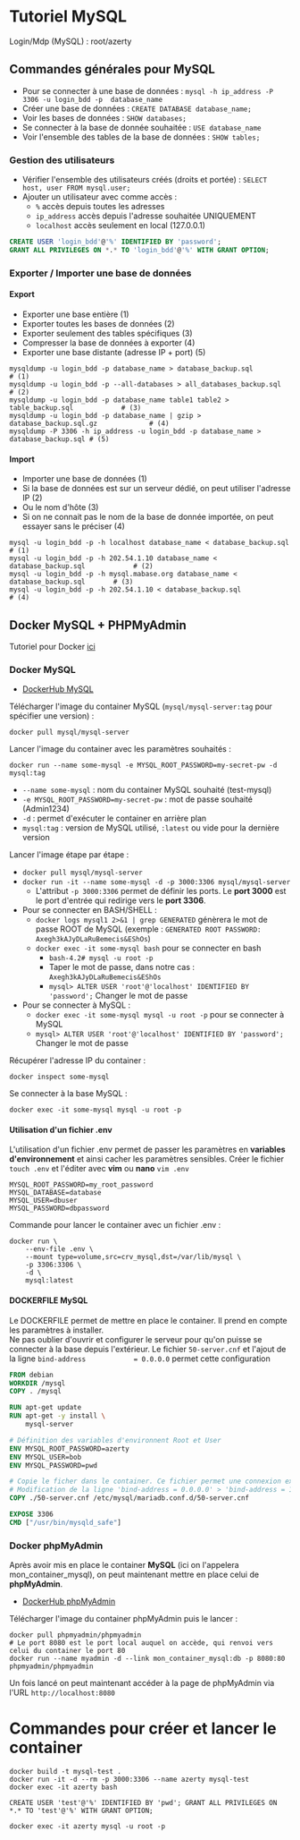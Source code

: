 # Tutoriel MySQL

Login/Mdp (MySQL) : root/azerty

## Commandes générales pour MySQL

- Pour se connecter à une base de données : `mysql -h ip_address -P 3306 -u login_bdd -p  database_name`
- Créer une base de données : `CREATE DATABASE database_name;`
- Voir les bases de données : `SHOW databases;`
- Se connecter à la base de donnée souhaitée : `USE database_name`
- Voir l'ensemble des tables de la base de données : `SHOW tables;`

### Gestion des utilisateurs

- Vérifier l'ensemble des utilisateurs créés (droits et portée) : `SELECT host, user FROM mysql.user;`
- Ajouter un utilisateur avec comme accès :
  - `%` accès depuis toutes les adresses
  - `ip_address` accès depuis l'adresse souhaitée UNIQUEMENT
  - `localhost` accès seulement en local (127.0.0.1)

```sql
CREATE USER 'login_bdd'@'%' IDENTIFIED BY 'password';
GRANT ALL PRIVILEGES ON *.* TO 'login_bdd'@'%' WITH GRANT OPTION;
```

### Exporter / Importer une base de données

#### Export

- Exporter une base entière                         (1)
- Exporter toutes les bases de données              (2)
- Exporter seulement des tables spécifiques         (3)
- Compresser la base de données à exporter          (4)
- Exporter une base distante (adresse IP + port)    (5)

```shell
mysqldump -u login_bdd -p database_name > database_backup.sql                       # (1)
mysqldump -u login_bdd -p --all-databases > all_databases_backup.sql                # (2)
mysqldump -u login_bdd -p database_name table1 table2 > table_backup.sql            # (3)
mysqldump -u login_bdd -p database_name | gzip > database_backup.sql.gz             # (4)
mysqldump -P 3306 -h ip_address -u login_bdd -p database_name > database_backup.sql # (5)
```

#### Import

- Importer une base de données                                                                  (1)
- Si la base de données est sur un serveur dédié, on peut utiliser l'adresse IP                 (2)
- Ou le nom d'hôte                                                                              (3)
- Si on ne connait pas le nom de la base de donnée importée, on peut essayer sans le préciser   (4)
 
```shell
mysql -u login_bdd -p -h localhost database_name < database_backup.sql              # (1)
mysql -u login_bdd -p -h 202.54.1.10 database_name < database_backup.sql            # (2)
mysql -u login_bdd -p -h mysql.mabase.org database_name < database_backup.sql       # (3)
mysql -u login_bdd -p -h 202.54.1.10 < database_backup.sql                          # (4)
```

## Docker MySQL + PHPMyAdmin

Tutoriel pour Docker [ici](https://github.com/MushuLeDragon/docker-tuto "Tuto Docker")

### Docker MySQL

- [DockerHub MySQL](https://hub.docker.com/_/mysql/ "DockerHub MySQL")

Télécharger l'image du container MySQL (`mysql/mysql-server:tag` pour spécifier une version) :
```shell
docker pull mysql/mysql-server
```

Lancer l'image du container avec les paramètres souhaités :
```shell
docker run --name some-mysql -e MYSQL_ROOT_PASSWORD=my-secret-pw -d mysql:tag
```
- `--name some-mysql` : nom du container MySQL souhaité (test-mysql)
- `-e MYSQL_ROOT_PASSWORD=my-secret-pw` : mot de passe souhaité (Admin1234)
- `-d` : permet d'exécuter le container en arrière plan
- `mysql:tag` : version de MySQL utilisé, `:latest` ou vide pour la dernière version

Lancer l'image étape par étape :
- `docker pull mysql/mysql-server`
- `docker run -it --name some-mysql -d -p 3000:3306 mysql/mysql-server`
  - L'attribut `-p 3000:3306` permet de définir les ports. Le __port 3000__ est le port d'entrée qui redirige vers le __port 3306__.
- Pour se connecter en BASH/SHELL :
  - `docker logs mysql1 2>&1 | grep GENERATED` génèrera le mot de passe ROOT de MySQL (exemple : `GENERATED ROOT PASSWORD: Axegh3kAJyDLaRuBemecis&EShOs`)
  - `docker exec -it some-mysql bash` pour se connecter en bash
    - `bash-4.2# mysql -u root -p`
    - Taper le mot de passe, dans notre cas : `Axegh3kAJyDLaRuBemecis&EShOs`
    - `mysql> ALTER USER 'root'@'localhost' IDENTIFIED BY 'password';` Changer le mot de passe
- Pour se connecter à MySQL :
  - `docker exec -it some-mysql mysql -u root -p` pour se connecter à MySQL
  - `mysql> ALTER USER 'root'@'localhost' IDENTIFIED BY 'password';` Changer le mot de passe

Récupérer l'adresse IP du container :
```shell
docker inspect some-mysql
```

Se connecter à la base MySQL :
```shell
docker exec -it some-mysql mysql -u root -p
```

#### Utilisation d'un fichier .env

L'utilisation d'un fichier .env permet de passer les paramètres en __variables d'environnement__ et ainsi cacher les paramètres sensibles.
Créer le fichier `touch .env` et l'éditer avec __vim__ ou __nano__ `vim .env`

```shell
MYSQL_ROOT_PASSWORD=my_root_password
MYSQL_DATABASE=database
MYSQL_USER=dbuser
MYSQL_PASSWORD=dbpassword
```

Commande pour lancer le container avec un fichier .env :
```shell
docker run \
    --env-file .env \
    --mount type=volume,src=crv_mysql,dst=/var/lib/mysql \
    -p 3306:3306 \
    -d \
    mysql:latest
```

#### DOCKERFILE MySQL

Le DOCKERFILE permet de mettre en place  le container. Il prend en compte les paramètres à installer.  
Ne pas oublier d'ouvrir et configurer le serveur pour qu'on puisse se connecter à la base depuis l'extérieur. Le fichier `50-server.cnf` et l'ajout de la ligne `bind-address            = 0.0.0.0` permet cette configuration

```dockerfile
FROM debian
WORKDIR /mysql
COPY . /mysql

RUN apt-get update
RUN apt-get -y install \
    mysql-server

# Définition des variables d'environnent Root et User
ENV MYSQL_ROOT_PASSWORD=azerty
ENV MYSQL_USER=bob
ENV MYSQL_PASSWORD=pwd

# Copie le ficher dans le container. Ce fichier permet une connexion externet
# Modification de la ligne 'bind-address = 0.0.0.0' > 'bind-address = 127.0.0.1'
COPY ./50-server.cnf /etc/mysql/mariadb.conf.d/50-server.cnf

EXPOSE 3306
CMD ["/usr/bin/mysqld_safe"]
```

### Docker phpMyAdmin

Après avoir mis en place le container __MySQL__ (ici on l'appelera mon_container_mysql), on peut maintenant mettre en place celui de __phpMyAdmin__.
- [DockerHub phpMyAdmin](https://hub.docker.com/r/phpmyadmin/phpmyadmin/ "DockerHub phpMyAdmin")

Télécharger l'image du container phpMyAdmin puis le lancer :
```shell
docker pull phpmyadmin/phpmyadmin
# Le port 8080 est le port local auquel on accède, qui renvoi vers celui du container le port 80
docker run --name myadmin -d --link mon_container_mysql:db -p 8080:80 phpmyadmin/phpmyadmin
```

Un fois lancé on peut maintenant accéder à la page de phpMyAdmin via l'URL `http://localhost:8080`

# Commandes pour créer et lancer le container

```shell
docker build -t mysql-test .
docker run -it -d --rm -p 3000:3306 --name azerty mysql-test
docker exec -it azerty bash

CREATE USER 'test'@'%' IDENTIFIED BY 'pwd'; GRANT ALL PRIVILEGES ON *.* TO 'test'@'%' WITH GRANT OPTION;

docker exec -it azerty mysql -u root -p
```